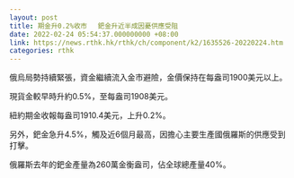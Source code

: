 ```yaml
---
layout: post
title: 期金升0.2%收市 　鈀金升近半成因憂供應受阻
date: 2022-02-24 05:54:37.000000000 +08:00
link: https://news.rthk.hk/rthk/ch/component/k2/1635526-20220224.htm
categories: rthk
---
```


俄烏局勢持續緊張，資金繼續流入金市避險，金價保持在每盎司1900美元以上。

現貨金較早時升約0.5%，至每盎司1908美元。

紐約期金收報每盎司1910.4美元，上升0.2%。

另外，鈀金急升4.5%，觸及近6個月最高，因擔心主要生產國俄羅斯的供應受到打擊。

俄羅斯去年的鈀金產量為260萬金衡盎司，佔全球總產量40%。
